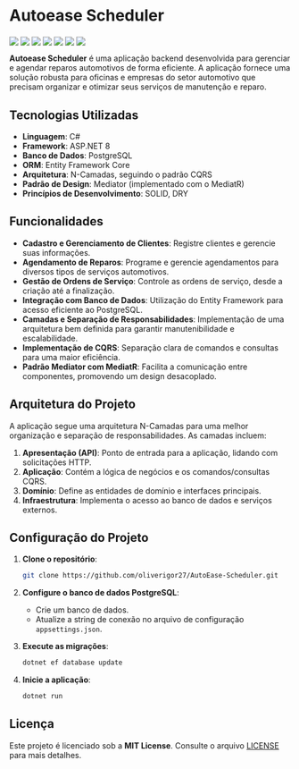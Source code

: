 # Autoease Scheduler

<img align="center" src="https://img.shields.io/badge/C%23-239120?style=for-the-badge&logo=c-sharp&logoColor=white"> <img align="center" src="https://img.shields.io/badge/ASP.NET%20Core-512BD4?style=for-the-badge&logo=dotnet&logoColor=white"> <img align="center" src="https://img.shields.io/badge/Entity%20Framework-512BD4?style=for-the-badge&logo=entity-framework&logoColor=white"> <img align="center" src="https://img.shields.io/badge/PostgreSQL-316192?style=for-the-badge&logo=postgresql&logoColor=white"> <img align="center" src="https://img.shields.io/badge/MediatR-32CD32?style=for-the-badge&logo=mediatr&logoColor=white"> <img align="center" src="https://img.shields.io/badge/CQRS-FF4500?style=for-the-badge&logo=cqrs&logoColor=white"> <img align="center" src="https://img.shields.io/badge/SOLID%20Principles-FF7F50?style=for-the-badge&logo=solid&logoColor=white">

**Autoease Scheduler** é uma aplicação backend desenvolvida para gerenciar e agendar reparos automotivos de forma eficiente. A aplicação fornece uma solução robusta para oficinas e empresas do setor automotivo que precisam organizar e otimizar seus serviços de manutenção e reparo.

## Tecnologias Utilizadas

- **Linguagem**: C#
- **Framework**: ASP.NET 8
- **Banco de Dados**: PostgreSQL
- **ORM**: Entity Framework Core
- **Arquitetura**: N-Camadas, seguindo o padrão CQRS
- **Padrão de Design**: Mediator (implementado com o MediatR)
- **Princípios de Desenvolvimento**: SOLID, DRY

## Funcionalidades

- **Cadastro e Gerenciamento de Clientes**: Registre clientes e gerencie suas informações.
- **Agendamento de Reparos**: Programe e gerencie agendamentos para diversos tipos de serviços automotivos.
- **Gestão de Ordens de Serviço**: Controle as ordens de serviço, desde a criação até a finalização.
- **Integração com Banco de Dados**: Utilização do Entity Framework para acesso eficiente ao PostgreSQL.
- **Camadas e Separação de Responsabilidades**: Implementação de uma arquitetura bem definida para garantir manutenibilidade e escalabilidade.
- **Implementação de CQRS**: Separação clara de comandos e consultas para uma maior eficiência.
- **Padrão Mediator com MediatR**: Facilita a comunicação entre componentes, promovendo um design desacoplado.

## Arquitetura do Projeto

A aplicação segue uma arquitetura N-Camadas para uma melhor organização e separação de responsabilidades. As camadas incluem:

1. **Apresentação (API)**: Ponto de entrada para a aplicação, lidando com solicitações HTTP.
2. **Aplicação**: Contém a lógica de negócios e os comandos/consultas CQRS.
3. **Domínio**: Define as entidades de domínio e interfaces principais.
4. **Infraestrutura**: Implementa o acesso ao banco de dados e serviços externos.

## Configuração do Projeto

1. **Clone o repositório**:
   ```bash
   git clone https://github.com/oliverigor27/AutoEase-Scheduler.git
   ```
   
2. **Configure o banco de dados PostgreSQL**:
   - Crie um banco de dados.
   - Atualize a string de conexão no arquivo de configuração `appsettings.json`.

3. **Execute as migrações**:
   ```bash
   dotnet ef database update
   ```

4. **Inicie a aplicação**:
   ```bash
   dotnet run
   ```

## Licença

Este projeto é licenciado sob a **MIT License**. Consulte o arquivo [LICENSE](LICENSE) para mais detalhes.
